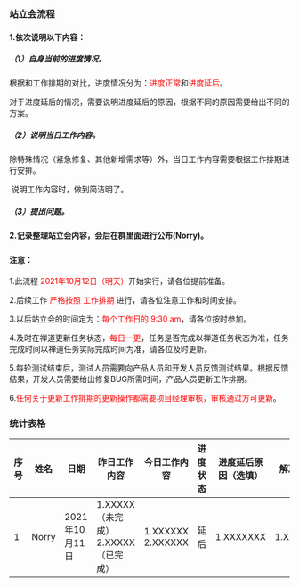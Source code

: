 ### 站立会流程

#### 1.依次说明以下内容：

##### 	（1）**自身当前的进度情况**。

​			 根据和工作排期的对比，进度情况分为：<font color = 'red'>进度正常</font>和<font color = "red">进度延后</font>。

​			 对于进度延后的情况，需要说明进度延后的原因，根据不同的原因需要给出不同的方案。

##### 	 **（2）**说明当日工作内容**。**

​              除特殊情况（紧急修复、其他新增需求等）外，当日工作内容需要根据工作排期进行安排。

​			  说明工作内容时，做到简洁明了。

##### 	 （3）提出问题。

#### 2.记录整理站立会内容，会后在群里面进行公布(Norry)。

##### 

#### 注意：

1.此流程 <font color = "red">2021年10月12日（明天）</font>开始实行，请各位提前准备。

2.后续工作 <font color = "red">严格按照 工作排期</font> 进行，请各位注意工作和时间安排。

3.以后站立会的时间定为：<font color= "red">每个工作日的 9:30 am</font>，请各位按时参加。

4.及时在禅道更新任务状态，<font color = "red">每日一更</font>，任务是否完成以禅道任务状态为准，任务完成时间以禅道任务实际完成时间为准，请各位及时更新。

5.每轮测试结束后，测试人员需要向产品人员和开发人员反馈测试结果。根据反馈结果，开发人员需要给出修复BUG所需时间，产品人员更新工作排期。

6.<font color = "red">任何关于更新工作排期的更新操作都需要项目经理审核，审核通过方可更新</font>。



### 统计表格

| 序号 | 姓名  | 日期           | 昨日工作内容                             | 今日工作内容           | 进度状态 | 进度延后原因（选填） | 解决方案 | 备注 |
| ---- | ----- | -------------- | ---------------------------------------- | ---------------------- | -------- | -------------------- | -------- | ---- |
| 1    | Norry | 2021年10月11日 | 1.XXXXX（未完成）<br />2.XXXXX（已完成） | 1.XXXXXX<br />2.XXXXXX | 延后     | 1.XXXXXXX            | 1.XXXXXX |      |










